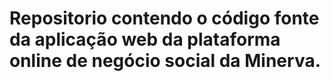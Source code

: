 # Repositorio contendo o código fonte da aplicação web da plataforma online de negócio social da Minerva.
